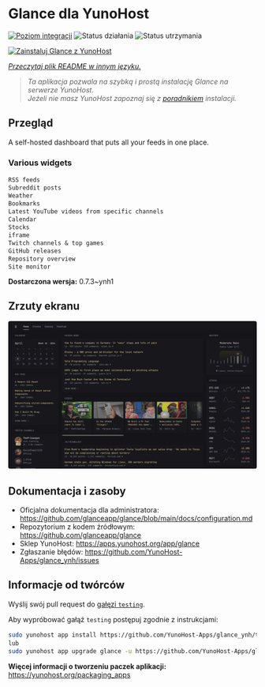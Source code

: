 <!--
To README zostało automatycznie wygenerowane przez <https://github.com/YunoHost/apps/tree/master/tools/readme_generator>
Nie powinno być ono edytowane ręcznie.
-->

# Glance dla YunoHost

[![Poziom integracji](https://apps.yunohost.org/badge/integration/glance)](https://ci-apps.yunohost.org/ci/apps/glance/)
![Status działania](https://apps.yunohost.org/badge/state/glance)
![Status utrzymania](https://apps.yunohost.org/badge/maintained/glance)

[![Zainstaluj Glance z YunoHost](https://install-app.yunohost.org/install-with-yunohost.svg)](https://install-app.yunohost.org/?app=glance)

*[Przeczytaj plik README w innym języku.](./ALL_README.md)*

> *Ta aplikacja pozwala na szybką i prostą instalację Glance na serwerze YunoHost.*  
> *Jeżeli nie masz YunoHost zapoznaj się z [poradnikiem](https://yunohost.org/install) instalacji.*

## Przegląd

A self-hosted dashboard that puts all your feeds in one place.

### Various widgets

    RSS feeds
    Subreddit posts
    Weather
    Bookmarks
    Latest YouTube videos from specific channels
    Calendar
    Stocks
    iframe
    Twitch channels & top games
    GitHub releases
    Repository overview
    Site monitor


**Dostarczona wersja:** 0.7.3~ynh1

## Zrzuty ekranu

![Zrzut ekranu z Glance](./doc/screenshots/screenshot.png)

## Dokumentacja i zasoby

- Oficjalna dokumentacja dla administratora: <https://github.com/glanceapp/glance/blob/main/docs/configuration.md>
- Repozytorium z kodem źródłowym: <https://github.com/glanceapp/glance>
- Sklep YunoHost: <https://apps.yunohost.org/app/glance>
- Zgłaszanie błędów: <https://github.com/YunoHost-Apps/glance_ynh/issues>

## Informacje od twórców

Wyślij swój pull request do [gałęzi `testing`](https://github.com/YunoHost-Apps/glance_ynh/tree/testing).

Aby wypróbować gałąź `testing` postępuj zgodnie z instrukcjami:

```bash
sudo yunohost app install https://github.com/YunoHost-Apps/glance_ynh/tree/testing --debug
lub
sudo yunohost app upgrade glance -u https://github.com/YunoHost-Apps/glance_ynh/tree/testing --debug
```

**Więcej informacji o tworzeniu paczek aplikacji:** <https://yunohost.org/packaging_apps>

